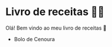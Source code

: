 # Livro de receitas :man_cook:

Olá! Bem vindo ao meu livro de receitas :call_me_hand:

- Bolo de Cenoura



